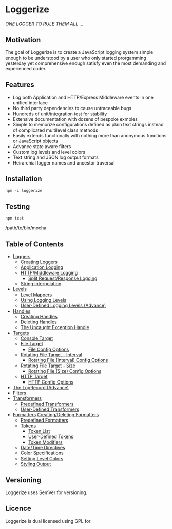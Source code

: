 # Loggerize

*ONE LOGGER TO RULE THEM ALL ...*

## Motivation

The goal of Loggerize is to create a JavaScript logging system simple enough to be 
understood by a user who only started prorgamming yesterday yet comprehensive 
enough satisfy even the most demanding and experienced coder.

## Features

- Log both Application and HTTP/Express Middleware events in one unified interface 
- No third party dependencies to cause untraceable bugs
- Hundreds of unit/integration test for stability
- Extensive documentation with dozens of bespoke exmples
- Simple to memorize configurations defined as plain text strings instead of complicated 
  multilevel class methods
- Easily extends functionally with nothing more than anonymous functions or JavaScript objects
- Advance state aware filters
- Custom log levels and level colors
- Text string and JSON log output formats
- Heirarchial logger names and ancestor traversal

## Installation

`npm -i loggerize`

## Testing

`npm test`

/path/to/bin/mocha

## Table of Contents
- [Loggers](#)
	- [Creating Loggers](#)
	- [Application Logging](#)
	- [HTTP/Middleware Logging](#)
		- [Split Request/Response Logging](#)
	- [String Interpolation](#)
- [Levels](#)
	- [Level Mappers](#)
	- [Using Logging Levels](#)
	- [User-Defined Logging Levels (Advance)](#)
- [Handles](#)
	- [Creating Handles](#)
	- [Deleting Handles](#)
	- [The Uncaught Exception Handle](#)
- [Targets](#)
	- [Console Target](#)
	- [File Target](#)
		- [File Config Options](#)
	- [Rotating File Target - Interval](#)
		- [Rotating File (Interval) Config Options](#)
	- [Rotating File Target - Size](#)
		- [Rotating File (Size) Config Options](#)
	- [HTTP Target](#)
		- [HTTP Config Options](#)
- [The LogRecord (Advance)](#)
- [Filters](#)
- [Transformers](#)
	- [Predefined Transformers](#)
	- [User-Defined Transformers](#)
- [Formatters](#)
	 [Creating/Deleting Formatters](#)
	- [Predefined Formatters](#)
	- [Tokens](#)
		- [Token List](#)
		- [User-Defined Tokens](#)
		- [Token Modifiers](#)
	- [Date/Time Directives](#)
	- [Color Specifications](#)
	- [Setting Level Colors](#)
	- [Styling Output](#)

## Versioning

Loggerize uses SemVer for versioning.

## Licence

Loggerize is dual licensed using GPL for 




